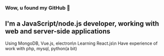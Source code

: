 ### Wow, u found my GitHub 👋

## I'm a JavaScript/node.js developer, working with web and server-side applications
 Using MongoDB, Vue.js, electron\n
 Learning React.js\n
 Have experience of work with php, mysql, python(a bit)
